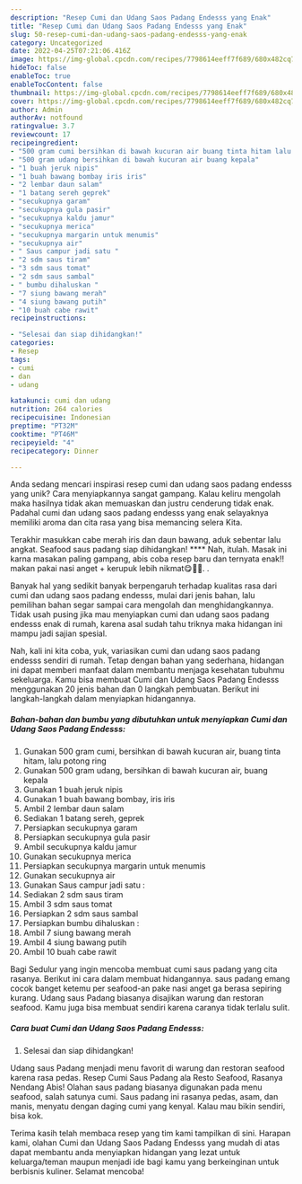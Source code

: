```yaml
---
description: "Resep Cumi dan Udang Saos Padang Endesss yang Enak"
title: "Resep Cumi dan Udang Saos Padang Endesss yang Enak"
slug: 50-resep-cumi-dan-udang-saos-padang-endesss-yang-enak
category: Uncategorized
date: 2022-04-25T07:21:06.416Z
image: https://img-global.cpcdn.com/recipes/7798614eeff7f689/680x482cq70/cumi-dan-udang-saos-padang-endesss-foto-resep-utama.jpg
hideToc: false
enableToc: true
enableTocContent: false
thumbnail: https://img-global.cpcdn.com/recipes/7798614eeff7f689/680x482cq70/cumi-dan-udang-saos-padang-endesss-foto-resep-utama.jpg
cover: https://img-global.cpcdn.com/recipes/7798614eeff7f689/680x482cq70/cumi-dan-udang-saos-padang-endesss-foto-resep-utama.jpg
author: Admin
authorAv: notfound
ratingvalue: 3.7
reviewcount: 17
recipeingredient:
- "500 gram cumi bersihkan di bawah kucuran air buang tinta hitam lalu potong ring"
- "500 gram udang bersihkan di bawah kucuran air buang kepala"
- "1 buah jeruk nipis"
- "1 buah bawang bombay iris iris"
- "2 lembar daun salam"
- "1 batang sereh geprek"
- "secukupnya garam"
- "secukupnya gula pasir"
- "secukupnya kaldu jamur"
- "secukupnya merica"
- "secukupnya margarin untuk menumis"
- "secukupnya air"
- " Saus campur jadi satu "
- "2 sdm saus tiram"
- "3 sdm saus tomat"
- "2 sdm saus sambal"
- " bumbu dihaluskan "
- "7 siung bawang merah"
- "4 siung bawang putih"
- "10 buah cabe rawit"
recipeinstructions:

- "Selesai dan siap dihidangkan!"
categories:
- Resep
tags:
- cumi
- dan
- udang

katakunci: cumi dan udang 
nutrition: 264 calories
recipecuisine: Indonesian
preptime: "PT32M"
cooktime: "PT46M"
recipeyield: "4"
recipecategory: Dinner

---
```





Anda sedang mencari inspirasi resep cumi dan udang saos padang endesss yang unik? Cara menyiapkannya sangat gampang. Kalau keliru mengolah maka hasilnya tidak akan memuaskan dan justru cenderung tidak enak. Padahal cumi dan udang saos padang endesss yang enak selayaknya memiliki aroma dan cita rasa yang bisa memancing selera Kita.





Terakhir masukkan cabe merah iris dan daun bawang, aduk sebentar lalu angkat. Seafood saus padang siap dihidangkan! **** Nah, itulah. Masak ini karna masakan paling gampang, abis coba resep baru dan ternyata enak!! makan pakai nasi anget + kerupuk lebih nikmat😋🫶🏻. .

Banyak hal yang sedikit banyak berpengaruh terhadap kualitas rasa dari cumi dan udang saos padang endesss, mulai dari jenis bahan, lalu pemilihan bahan segar sampai cara mengolah dan menghidangkannya. Tidak usah pusing jika mau menyiapkan cumi dan udang saos padang endesss enak di rumah, karena asal sudah tahu triknya maka hidangan ini mampu jadi sajian spesial.






Nah, kali ini kita coba, yuk, variasikan cumi dan udang saos padang endesss sendiri di rumah. Tetap dengan bahan yang sederhana, hidangan ini dapat memberi manfaat dalam membantu menjaga kesehatan tubuhmu sekeluarga. Kamu bisa membuat Cumi dan Udang Saos Padang Endesss menggunakan 20 jenis bahan dan 0 langkah pembuatan. Berikut ini langkah-langkah dalam menyiapkan hidangannya.

<!--inarticleads1-->

##### Bahan-bahan dan bumbu yang dibutuhkan untuk menyiapkan Cumi dan Udang Saos Padang Endesss:

1. Gunakan 500 gram cumi, bersihkan di bawah kucuran air, buang tinta hitam, lalu potong ring
1. Gunakan 500 gram udang, bersihkan di bawah kucuran air, buang kepala
1. Gunakan 1 buah jeruk nipis
1. Gunakan 1 buah bawang bombay, iris iris
1. Ambil 2 lembar daun salam
1. Sediakan 1 batang sereh, geprek
1. Persiapkan secukupnya garam
1. Persiapkan secukupnya gula pasir
1. Ambil secukupnya kaldu jamur
1. Gunakan secukupnya merica
1. Persiapkan secukupnya margarin untuk menumis
1. Gunakan secukupnya air
1. Gunakan  Saus campur jadi satu :
1. Sediakan 2 sdm saus tiram
1. Ambil 3 sdm saus tomat
1. Persiapkan 2 sdm saus sambal
1. Persiapkan  bumbu dihaluskan :
1. Ambil 7 siung bawang merah
1. Ambil 4 siung bawang putih
1. Ambil 10 buah cabe rawit


Bagi Sedulur yang ingin mencoba membuat cumi saus padang yang cita rasanya. Berikut ini cara dalam membuat hidangannya. saus padang emang cocok banget ketemu per seafood-an pake nasi anget ga berasa sepiring kurang. Udang saus Padang biasanya disajikan warung dan restoran seafood. Kamu juga bisa membuat sendiri karena caranya tidak terlalu sulit. 

<!--inarticleads2-->

##### Cara buat Cumi dan Udang Saos Padang Endesss:


1. Selesai dan siap dihidangkan!

Udang saus Padang menjadi menu favorit di warung dan restoran seafood karena rasa pedas. Resep Cumi Saus Padang ala Resto Seafood, Rasanya Nendang Abis! Olahan saus padang biasanya digunakan pada menu seafood, salah satunya cumi. Saus padang ini rasanya pedas, asam, dan manis, menyatu dengan daging cumi yang kenyal. Kalau mau bikin sendiri, bisa kok. 

Terima kasih telah membaca resep yang tim kami tampilkan di sini. Harapan kami, olahan Cumi dan Udang Saos Padang Endesss yang mudah di atas dapat membantu anda menyiapkan hidangan yang lezat untuk keluarga/teman maupun menjadi ide bagi kamu yang berkeinginan untuk berbisnis kuliner. Selamat mencoba!
